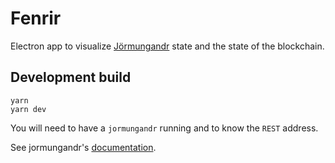 # Fenrir

Electron app to visualize [Jörmungandr](http://github.com/input-output-hk/jormungandr) state and the
state of the blockchain.

## Development build

```
yarn
yarn dev
```

You will need to have a `jormungandr` running and to know the `REST` address.

See jormungandr's [documentation](https://input-output-hk.github.io/jormungandr/quickstart/03_rest_api.html).
